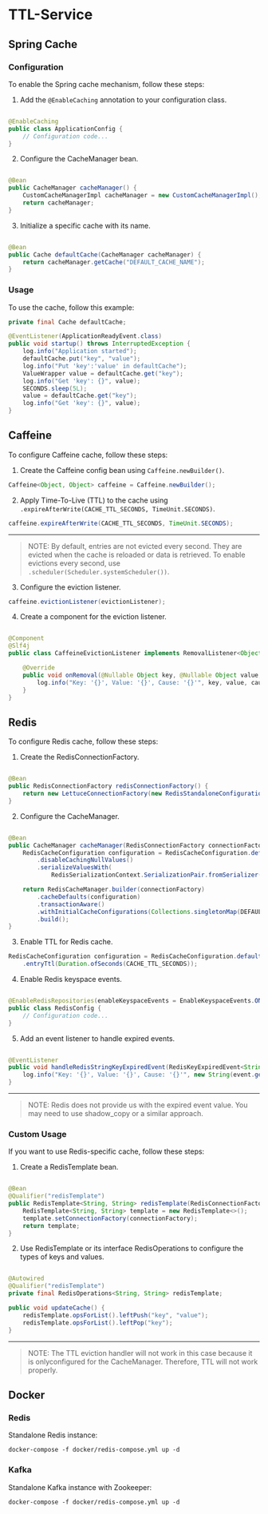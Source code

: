 # TTL-Service

## Spring Cache

### Configuration

To enable the Spring cache mechanism, follow these steps:

1. Add the `@EnableCaching` annotation to your configuration class.

```java

@EnableCaching
public class ApplicationConfig {
    // Configuration code...
}
```

2. Configure the CacheManager bean.

```java

@Bean
public CacheManager cacheManager() {
    CustomCacheManagerImpl cacheManager = new CustomCacheManagerImpl();
    return cacheManager;
}
```

3. Initialize a specific cache with its name.

```java

@Bean
public Cache defaultCache(CacheManager cacheManager) {
    return cacheManager.getCache("DEFAULT_CACHE_NAME");
}
```

### Usage

To use the cache, follow this example:

```java
private final Cache defaultCache;

@EventListener(ApplicationReadyEvent.class)
public void startup() throws InterruptedException {
    log.info("Application started");
    defaultCache.put("key", "value");
    log.info("Put 'key':'value' in defaultCache");
    ValueWrapper value = defaultCache.get("key");
    log.info("Get 'key': {}", value);
    SECONDS.sleep(5L);
    value = defaultCache.get("key");
    log.info("Get 'key': {}", value);
}
```

## Caffeine

To configure Caffeine cache, follow these steps:

1. Create the Caffeine config bean using `Caffeine.newBuilder()`.

```java
Caffeine<Object, Object> caffeine = Caffeine.newBuilder();
```

2. Apply Time-To-Live (TTL) to the cache using `.expireAfterWrite(CACHE_TTL_SECONDS, TimeUnit.SECONDS)`.

```java
caffeine.expireAfterWrite(CACHE_TTL_SECONDS, TimeUnit.SECONDS);
```

<hr>

> NOTE: By default, entries are not evicted every second. They are evicted when the cache is reloaded or data is
> retrieved. To enable evictions every second, use `.scheduler(Scheduler.systemScheduler())`.

3. Configure the eviction listener.

```java
caffeine.evictionListener(evictionListener);
```

4. Create a component for the eviction listener.

```java

@Component
@Slf4j
public class CaffeineEvictionListener implements RemovalListener<Object, Object> {

    @Override
    public void onRemoval(@Nullable Object key, @Nullable Object value, @NonNull RemovalCause cause) {
        log.info("Key: '{}', Value: '{}', Cause: '{}'", key, value, cause);
    }
}
```

## Redis

To configure Redis cache, follow these steps:

1. Create the RedisConnectionFactory.

```java

@Bean
public RedisConnectionFactory redisConnectionFactory() {
    return new LettuceConnectionFactory(new RedisStandaloneConfiguration("localhost", 6379));
}
```

2. Configure the CacheManager.

```java

@Bean
public CacheManager cacheManager(RedisConnectionFactory connectionFactory) {
    RedisCacheConfiguration configuration = RedisCacheConfiguration.defaultCacheConfig()
        .disableCachingNullValues()
        .serializeValuesWith(
            RedisSerializationContext.SerializationPair.fromSerializer(new GenericJackson2JsonRedisSerializer()));

    return RedisCacheManager.builder(connectionFactory)
        .cacheDefaults(configuration)
        .transactionAware()
        .withInitialCacheConfigurations(Collections.singletonMap(DEFAULT_CACHE_NAME, configuration))
        .build();
}
```

3. Enable TTL for Redis cache.

```java
RedisCacheConfiguration configuration = RedisCacheConfiguration.defaultCacheConfig()
    .entryTtl(Duration.ofSeconds(CACHE_TTL_SECONDS));
```

4. Enable Redis keyspace events.

```java

@EnableRedisRepositories(enableKeyspaceEvents = EnableKeyspaceEvents.ON_STARTUP, shadowCopy = ShadowCopy.ON)
public class RedisConfig {
    // Configuration code...
}
```

5. Add an event listener to handle expired events.

```java

@EventListener
public void handleRedisStringKeyExpiredEvent(RedisKeyExpiredEvent<String> event) {
    log.info("Key: '{}', Value: '{}', Cause: '{}'", new String(event.getId()), event.getValue(), event);
}
```

<hr>

> NOTE: Redis does not provide us with the expired event value. You may need to use shadow_copy or a similar approach.

### Custom Usage

If you want to use Redis-specific cache, follow these steps:

1. Create a RedisTemplate bean.

```java

@Bean
@Qualifier("redisTemplate")
public RedisTemplate<String, String> redisTemplate(RedisConnectionFactory connectionFactory) {
    RedisTemplate<String, String> template = new RedisTemplate<>();
    template.setConnectionFactory(connectionFactory);
    return template;
}
```

2. Use RedisTemplate or its interface RedisOperations to configure the types of keys and values.

```java

@Autowired
@Qualifier("redisTemplate")
private final RedisOperations<String, String> redisTemplate;

public void updateCache() {
    redisTemplate.opsForList().leftPush("key", "value");
    redisTemplate.opsForList().leftPop("key");
}
```

<hr>

> NOTE: The TTL eviction handler will not work in this case because it is onlyconfigured for the CacheManager.
> Therefore, TTL will not work properly.

## Docker

### Redis

Standalone Redis instance:

```
docker-compose -f docker/redis-compose.yml up -d
```

### Kafka

Standalone Kafka instance with Zookeeper:

```
docker-compose -f docker/redis-compose.yml up -d
```
